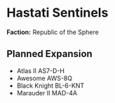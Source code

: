 # Hastati Sentinels
**Faction:** Republic of the Sphere
## Planned Expansion
- Atlas II AS7-D-H
- Awesome AWS-8Q
- Black Knight BL-6-KNT
- Marauder II MAD-4A
